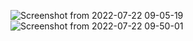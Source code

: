 ![Screenshot from 2022-07-22 09-05-19](https://user-images.githubusercontent.com/109052326/180416792-95068e9b-c301-41c1-ba56-052677fc8bac.png)
![Screenshot from 2022-07-22 09-50-01](https://user-images.githubusercontent.com/109052326/180416801-89fda998-ba36-413e-9303-4df347d86a6d.png)
